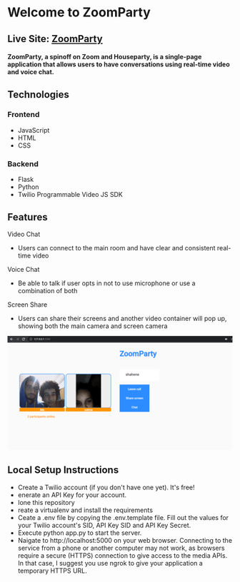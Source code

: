 # Welcome to ZoomParty

## Live Site: [ZoomParty](http://whatevs.herokuapp.com)

#### ZoomParty, a spinoff on Zoom and Houseparty, is a single-page application that allows users to have conversations using real-time video and voice chat.

## Technologies

### Frontend
 - JavaScript
 - HTML
 - CSS
 
### Backend
 - Flask
 - Python
 - Twilio Programmable Video JS SDK



## Features

Video Chat

 - Users can connect to the main room and have clear and consistent real-time video

Voice Chat

 - Be able to talk if user opts in not to use microphone or use a combination of both

Screen Share 

 - Users can share their screens and another video container will pop up, showing both the main camera and screen camera

![alt text](https://github.com/amanallahcode1/ZoomParty/blob/main/Capture.PNG)


## Local Setup Instructions

 - Create a Twilio account (if you don't have one yet). It's free!
 - enerate an API Key for your account.
 - lone this repository
 - reate a virtualenv and install the requirements
 - Ceate a .env file by copying the .env.template file. Fill out the values for your Twilio account's SID, API Key SID and API Key Secret.
 - Execute python app.py to start the server.
 - Naigate to http://localhost:5000 on your web browser. Connecting to the service from a phone or another computer may not work, as browsers require a secure (HTTPS) connection to give access to the media APIs. In that case, I suggest you use ngrok to give your application a temporary HTTPS URL.



